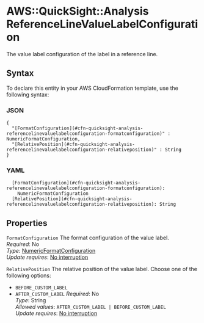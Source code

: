 # AWS::QuickSight::Analysis ReferenceLineValueLabelConfiguration<a name="aws-properties-quicksight-analysis-referencelinevaluelabelconfiguration"></a>

The value label configuration of the label in a reference line\.

## Syntax<a name="aws-properties-quicksight-analysis-referencelinevaluelabelconfiguration-syntax"></a>

To declare this entity in your AWS CloudFormation template, use the following syntax:

### JSON<a name="aws-properties-quicksight-analysis-referencelinevaluelabelconfiguration-syntax.json"></a>

```
{
  "[FormatConfiguration](#cfn-quicksight-analysis-referencelinevaluelabelconfiguration-formatconfiguration)" : NumericFormatConfiguration,
  "[RelativePosition](#cfn-quicksight-analysis-referencelinevaluelabelconfiguration-relativeposition)" : String
}
```

### YAML<a name="aws-properties-quicksight-analysis-referencelinevaluelabelconfiguration-syntax.yaml"></a>

```
  [FormatConfiguration](#cfn-quicksight-analysis-referencelinevaluelabelconfiguration-formatconfiguration): 
    NumericFormatConfiguration
  [RelativePosition](#cfn-quicksight-analysis-referencelinevaluelabelconfiguration-relativeposition): String
```

## Properties<a name="aws-properties-quicksight-analysis-referencelinevaluelabelconfiguration-properties"></a>

`FormatConfiguration`  <a name="cfn-quicksight-analysis-referencelinevaluelabelconfiguration-formatconfiguration"></a>
The format configuration of the value label\.  
*Required*: No  
*Type*: [NumericFormatConfiguration](aws-properties-quicksight-analysis-numericformatconfiguration.md)  
*Update requires*: [No interruption](https://docs.aws.amazon.com/AWSCloudFormation/latest/UserGuide/using-cfn-updating-stacks-update-behaviors.html#update-no-interrupt)

`RelativePosition`  <a name="cfn-quicksight-analysis-referencelinevaluelabelconfiguration-relativeposition"></a>
The relative position of the value label\. Choose one of the following options:  
+  `BEFORE_CUSTOM_LABEL` 
+  `AFTER_CUSTOM_LABEL` 
*Required*: No  
*Type*: String  
*Allowed values*: `AFTER_CUSTOM_LABEL | BEFORE_CUSTOM_LABEL`  
*Update requires*: [No interruption](https://docs.aws.amazon.com/AWSCloudFormation/latest/UserGuide/using-cfn-updating-stacks-update-behaviors.html#update-no-interrupt)